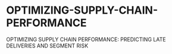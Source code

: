 # OPTIMIZING-SUPPLY-CHAIN-PERFORMANCE
OPTIMIZING SUPPLY CHAIN PERFORMANCE:     PREDICTING LATE DELIVERIES AND SEGMENT RISK
